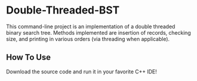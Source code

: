 # Double-Threaded-BST
This command-line project is an implementation of a double threaded binary search tree. Methods implemented are insertion of records,
checking size, and printing in various orders (via threading when applicable).

## How To Use
Download the source code and run it in your favorite C++ IDE!
